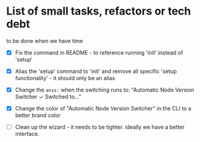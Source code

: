 # List of small tasks, refactors or tech debt
 to be done when we have time

- [x] Fix the command in README - to reference running 'init'  instead of 'setup'
- [x] Alias the 'setup' command to 'init' and remove all specific 'setup functionality' - it should only be an alias
- [x] Change the `anvs:` when the switching runs to: "Automatic Node Version Switcher <new line>✓ Switched to..."
- [x] Change the color of "Automatic Node Version Switcher" in the CLI to a better brand color
- [ ] Clean up the wizard - it needs to be tighter. ideally we have a better interface.

